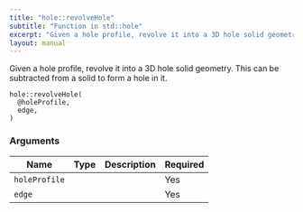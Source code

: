 ```yaml
---
title: "hole::revolveHole"
subtitle: "Function in std::hole"
excerpt: "Given a hole profile, revolve it into a 3D hole solid geometry. This can be subtracted from a solid to form a hole in it."
layout: manual
---
```


Given a hole profile, revolve it into a 3D hole solid geometry. This can be subtracted from a solid to form a hole in it.

```kcl
hole::revolveHole(
  @holeProfile,
  edge,
)
```



### Arguments

| Name | Type | Description | Required |
|----------|------|-------------|----------|
| `holeProfile` |  |  | Yes |
| `edge` |  |  | Yes |



